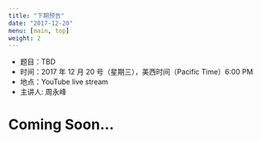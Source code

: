 ```yaml
---
title: "下期预告"
date: "2017-12-20"
menu: [main, top]
weight: 2
---
```


- 题目：TBD
- 时间：2017 年 12 月 20 号（星期三），美西时间（Pacific Time）6:00 PM
- 地点：YouTube live stream 
- 主讲人: 周永峰

# Coming Soon...
